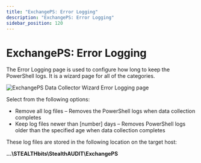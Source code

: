 ```yaml
---
title: "ExchangePS: Error Logging"
description: "ExchangePS: Error Logging"
sidebar_position: 120
---
```


# ExchangePS: Error Logging

The Error Logging page is used to configure how long to keep the PowerShell logs. It is a wizard
page for all of the categories.

![ExchangePS Data Collector Wizard Error Logging page](/images/accessanalyzer/11.6/admin/datacollector/exchangeps/errorlogging.webp)

Select from the following options:

- Remove all log files – Removes the PowerShell logs when data collection completes
- Keep log files newer than [number] days – Removes PowerShell logs older than the specified age
  when data collection completes

These log files are stored in the following location on the target host:

**…\STEALTHbits\StealthAUDIT\ExchangePS**
